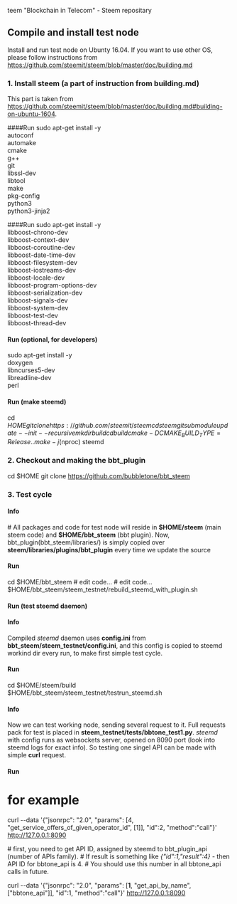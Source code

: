 teem
"Blockchain in Telecom" - Steem repositary


## Compile and install test node

Install and run test node on Ubunty 16.04. If you want to use other OS, please follow instructions from <a href="https://github.com/steemit/steem/blob/master/doc/building.md">https://github.com/steemit/steem/blob/master/doc/building.md</a>

### 1. Install steem (a part of instruction from **building.md**)
This part is taken from https://github.com/steemit/steem/blob/master/doc/building.md#building-on-ubuntu-1604.

####Run
sudo apt-get install -y \
    autoconf \
    automake \
    cmake \
    g++ \
    git \
    libssl-dev \
    libtool \
    make \
    pkg-config \
    python3 \
    python3-jinja2
    
####Run
sudo apt-get install -y \
    libboost-chrono-dev \
    libboost-context-dev \
    libboost-coroutine-dev \
    libboost-date-time-dev \
    libboost-filesystem-dev \
    libboost-iostreams-dev \
    libboost-locale-dev \
    libboost-program-options-dev \
    libboost-serialization-dev \
    libboost-signals-dev \
    libboost-system-dev \
    libboost-test-dev \
    libboost-thread-dev

#### Run (optional, for developers)
sudo apt-get install -y \
    doxygen \
    libncurses5-dev \
    libreadline-dev \
    perl

#### Run (make steemd) 

 cd $HOME
 git clone https://github.com/steemit/steem
cd steem
git submodule update --init --recursive
mkdir build
cd build
cmake -DCMAKE_BUILD_TYPE=Release ..
make -j$(nproc) steemd

### 2. Checkout and making the bbt_plugin 
 cd $HOME
 git clone https://github.com/bubbletone/bbt_steem


### 3. Test cycle
#### Info 

 \# All packages and code for test node will reside in **\$HOME/steem** (main steem code) and **\$HOME/bbt_steem** (bbt plugin). Now, bbt_plugin(bbt_steem/libraries/) is simply copied over **steem/libraries/plugins/bbt_plugin** every time we update the source 

#### Run
cd \$HOME/bbt_steem
 \# edit code...
 \# edit code...
\$HOME/bbt_steem/steem_testnet/rebuild_steemd_with_plugin.sh

#### Run (test steemd daemon)
#### Info
Compiled *steemd* daemon uses **config.ini** from **bbt_steem/steem_testnet/config.ini**, and this config is copied to steemd workind dir every run, to make first simple test cycle. 

#### Run
cd \$HOME/steem/build
\$HOME/bbt_steem/steem_testnet/testrun_steemd.sh

#### Info
Now we can test working node, sending several request to it. Full requests pack for test is placed in **steem_testnet/tests/bbtone_test1.py**. 
*steemd* with config runs as websockets server, opened on 8090 port (look into steemd logs for exact info). So testing one singel API can be made with simple **curl** request. 

#### Run

 # for example
curl --data '{"jsonrpc": "2.0", "params": [4, "get_service_offers_of_given_operator_id", [1]], "id":2, "method":"call"}' http://127.0.0.1:8090

 \# first, you need to get API ID, assigned by steemd to bbt_plugin_api (number of APIs family). 
 \# If result is something like *{"id":1,"result":4}* - then API ID for bbtone_api is 4.
 \# You should use this number in all bbtone_api calls in future.
 
curl --data '{"jsonrpc": "2.0", "params": [**1**, "get_api_by_name", ["bbtone_api"]], "id":1, "method":"call"}' http://127.0.0.1:8090








 



